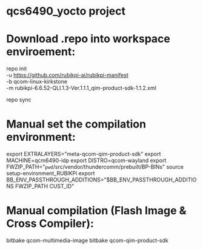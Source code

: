 # qcs6490_yocto project

# Download .repo into workspace enviroement:

repo init \
-u https://github.com/rubikpi-ai/rubikpi-manifest \
-b qcom-linux-kirkstone \
-m rubikpi-6.6.52-QLI.1.3-Ver.1.1.1_qim-product-sdk-1.1.2.xml

repo sync


# Manual set the compilation environment:

export EXTRALAYERS="meta-qcom-qim-product-sdk"
export MACHINE=qcm6490-idp
export DISTRO=qcom-wayland
export FWZIP_PATH="`pwd`/src/vendor/thundercomm/prebuilt/BP-BINs"
source setup-environment_RUBIKPi
export BB_ENV_PASSTHROUGH_ADDITIONS="$BB_ENV_PASSTHROUGH_ADDITIONS FWZIP_PATH CUST_ID"

# Manual compilation (Flash Image & Cross Compiler):

bitbake qcom-multimedia-image
bitbake qcom-qim-product-sdk